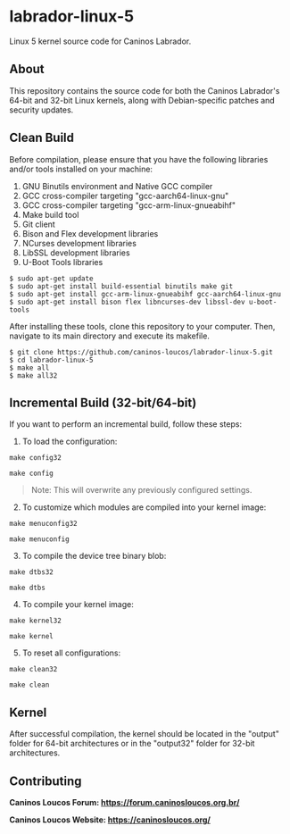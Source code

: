 # labrador-linux-5

Linux 5 kernel source code for Caninos Labrador.

## About

This repository contains the source code for both the Caninos Labrador's
 64-bit and 32-bit Linux kernels, along with Debian-specific patches and
 security updates.

## Clean Build

Before compilation, please ensure that you have the following libraries and/or
 tools installed on your machine:
 
1) GNU Binutils environment and Native GCC compiler
2) GCC cross-compiler targeting "gcc-aarch64-linux-gnu"
3) GCC cross-compiler targeting "gcc-arm-linux-gnueabihf"
4) Make build tool
5) Git client
6) Bison and Flex development libraries
7) NCurses development libraries
8) LibSSL development libraries
9) U-Boot Tools libraries

```
$ sudo apt-get update
$ sudo apt-get install build-essential binutils make git
$ sudo apt-get install gcc-arm-linux-gnueabihf gcc-aarch64-linux-gnu
$ sudo apt-get install bison flex libncurses-dev libssl-dev u-boot-tools
```

After installing these tools, clone this repository to your computer.
 Then, navigate to its main directory and execute its makefile.

```
$ git clone https://github.com/caninos-loucos/labrador-linux-5.git
$ cd labrador-linux-5
$ make all
$ make all32
```

## Incremental Build (32-bit/64-bit)

If you want to perform an incremental build, follow these steps:

1) To load the configuration:

```
make config32
```
```
make config
```

> Note: This will overwrite any previously configured settings.

2) To customize which modules are compiled into your kernel image:

```
make menuconfig32
```
```
make menuconfig
```

3) To compile the device tree binary blob:

```
make dtbs32
```
```
make dtbs
```

4) To compile your kernel image:

```
make kernel32
```
```
make kernel
```

5) To reset all configurations:

```
make clean32
```
```
make clean
```

## Kernel

After successful compilation, the kernel should be located in the "output"
 folder for 64-bit architectures or in the "output32" folder for
 32-bit architectures.

## Contributing

**Caninos Loucos Forum: <https://forum.caninosloucos.org.br/>**

**Caninos Loucos Website: <https://caninosloucos.org/>**
